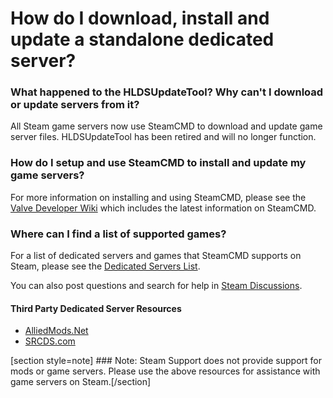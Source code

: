 # How do I download, install and update a standalone dedicated server?

### What happened to the HLDSUpdateTool? Why can't I download or update servers from it?
All Steam game servers now use SteamCMD to download and update game server files. HLDSUpdateTool has been retired and will no longer function.  
  
### How do I setup and use SteamCMD to install and update my game servers?
For more information on installing and using SteamCMD, please see the [Valve Developer Wiki](https://developer.valvesoftware.com/wiki/SteamCMD) which includes the latest information on SteamCMD.  
  
### Where can I find a list of supported games?
For a list of dedicated servers and games that SteamCMD supports on Steam, please see the [Dedicated Servers List](https://developer.valvesoftware.com/wiki/Dedicated_Servers_List).  
  
You can also post questions and search for help in [Steam Discussions](http://steamcommunity.com/discussions/#tools).  
  
#### Third Party Dedicated Server Resources

* [AlliedMods.Net](https://forums.alliedmods.net/forumdisplay.php?f=129)
* [SRCDS.com](http://www.srcds.com/)

  
  
[section style=note] ### Note:
Steam Support does not provide support for mods or game servers. Please use the above resources for assistance with game servers on Steam.[/section]
